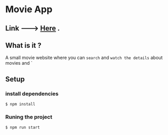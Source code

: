 # Movie App

## Link ---> [Here](https://basssam.me/) .

## What is it ?

A small movie website where you can `search` and `watch the details` about movies and `


## Setup

### install dependencies

    $ npm install

### Runing the project

    $ npm run start
